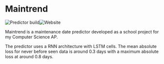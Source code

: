 # Maintrend
![Predictor build](https://github.com/Zxited/TrendlogDataApp/workflows/Predictor%20build/badge.svg?branch=master)![Website](https://img.shields.io/website?label=Predictor%20API&url=http%3A%2F%2F34.91.237.167%3A8501%2Fv1%2Fmodels%2Fpredictor)

Maintrend is a maintenance date predictor developed as a school project for my Computer Science AP.

The predictor uses a RNN architecture with LSTM cells. The mean absolute loss for never before seen data is around 0.3 days with a maximum absolute loss at around 0.8 days.
